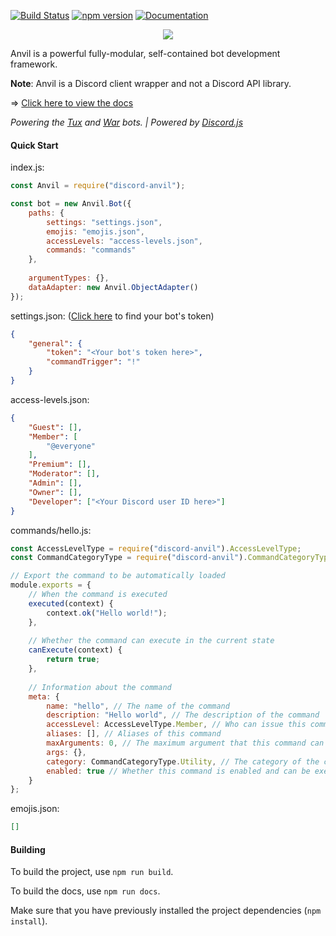[![Build Status](https://travis-ci.org/CloudRex/Anvil.svg?branch=master)](https://travis-ci.org/CloudRex/Anvil)
[![npm version](https://badge.fury.io/js/discord-anvil.svg)](https://badge.fury.io/js/discord-anvil)
[![Documentation](https://cloudrex.github.io/Anvil/badge.svg)](https://cloudrex.github.io/Anvil/)

<p align="center">
  <img src="https://raw.githubusercontent.com/CloudRex/Anvil/master/logo.png">
</p>

Anvil is a powerful fully-modular, self-contained bot development framework.

**Note**: Anvil is a Discord client wrapper and not a Discord API library.

=> [Click here to view the docs](https://cloudrex.github.io/Anvil/)

*Powering the [Tux](https://github.com/CloudRex/Tux) and [War](https://github.com/CloudRex/War) bots. | Powered by [Discord.js](https://discord.js.org/)*

#### Quick Start
index.js:
```js
const Anvil = require("discord-anvil");

const bot = new Anvil.Bot({
    paths: {
    	settings: "settings.json",
    	emojis: "emojis.json",
    	accessLevels: "access-levels.json",
    	commands: "commands"
    },
    
    argumentTypes: {},
    dataAdapter: new Anvil.ObjectAdapter()
});
```

settings.json: ([Click here](https://discordapp.com/developers/applications/me) to find your bot's token)
```json
{
    "general": {
        "token": "<Your bot's token here>",
        "commandTrigger": "!"
    }
}
```

access-levels.json:
```json
{
	"Guest": [],
	"Member": [
		"@everyone"
	],
	"Premium": [],
	"Moderator": [],
	"Admin": [],
	"Owner": [],
	"Developer": ["<Your Discord user ID here>"]
}
```

commands/hello.js:
```js
const AccessLevelType = require("discord-anvil").AccessLevelType;
const CommandCategoryType = require("discord-anvil").CommandCategoryType;

// Export the command to be automatically loaded
module.exports = {
	// When the command is executed
	executed(context) {
		context.ok("Hello world!");
	},
	
	// Whether the command can execute in the current state
	canExecute(context) {
		return true;
	},
	
	// Information about the command
	meta: {
		name: "hello", // The name of the command
		description: "Hello world", // The description of the command
		accessLevel: AccessLevelType.Member, // Who can issue this command
		aliases: [], // Aliases of this command
		maxArguments: 0, // The maximum argument that this command can accept
		args: {},
		category: CommandCategoryType.Utility, // The category of the command
		enabled: true // Whether this command is enabled and can be executed
	}
};
```

emojis.json:
```json
[]
```

#### Building
To build the project, use `npm run build`.

To build the docs, use `npm run docs`.

Make sure that you have previously installed the project dependencies (`npm install`).
